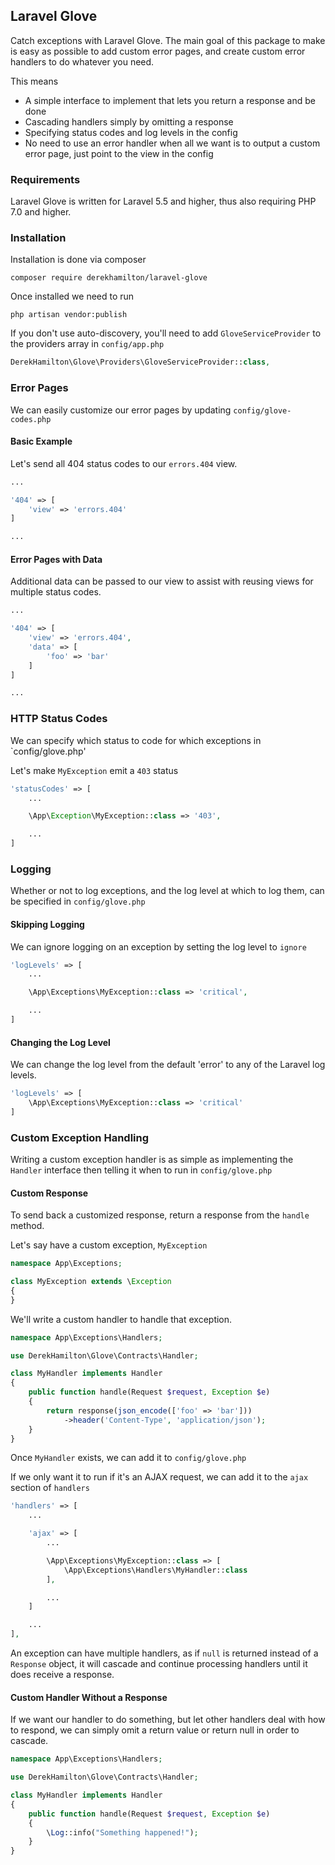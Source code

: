 Laravel Glove
---------------

Catch exceptions with Laravel Glove. The main goal of this package to make is easy as possible to add custom error pages, and create custom error handlers to do whatever you need.

This means

 - A simple interface to implement that lets you return a response and be done
 - Cascading handlers simply by omitting a response
 - Specifying status codes and log levels in the config
 - No need to use an error handler when all we want is to output a custom error page, just point to the view in the config

### Requirements ###

Laravel Glove is written for Laravel 5.5 and higher, thus also requiring PHP 7.0 and higher.

### Installation ###

Installation is done via composer

~~~shell
composer require derekhamilton/laravel-glove
~~~

Once installed we need to run

~~~shell
php artisan vendor:publish
~~~

If you don't use auto-discovery, you'll need to add `GloveServiceProvider` to the providers array in `config/app.php`

~~~php
DerekHamilton\Glove\Providers\GloveServiceProvider::class,
~~~

### Error Pages ###

We can easily customize our error pages by updating `config/glove-codes.php`

#### Basic Example ####

Let's send all 404 status codes to our `errors.404` view.

~~~php
...

'404' => [
    'view' => 'errors.404'
]

...
~~~

#### Error Pages with Data ####

Additional data can be passed to our view to assist with reusing views for multiple status codes.

~~~php
...

'404' => [
    'view' => 'errors.404',
    'data' => [
        'foo' => 'bar'
    ]
]

...
~~~

### HTTP Status Codes ###

We can specify which status to code for which exceptions in `config/glove.php'

Let's make `MyException` emit a `403` status

~~~php
'statusCodes' => [
    ...

    \App\Exception\MyException::class => '403',

    ...
]
~~~

### Logging ###

Whether or not to log exceptions, and the log level at which to log them, can be specified in `config/glove.php`

#### Skipping Logging ####

We can ignore logging on an exception by setting the log level to `ignore`

~~~php
'logLevels' => [
    ...

    \App\Exceptions\MyException::class => 'critical',

    ...
]
~~~

#### Changing the Log Level ####

We can change the log level from the default 'error' to any of the Laravel log levels.

~~~php
'logLevels' => [
    \App\Exceptions\MyException::class => 'critical'
]
~~~

### Custom Exception Handling ###

Writing a custom exception handler is as simple as implementing the `Handler` interface then telling it when to run in `config/glove.php`

#### Custom Response ####

To send back a customized response, return a response from the `handle` method.

Let's say have a custom exception, `MyException`

~~~php
namespace App\Exceptions;

class MyException extends \Exception
{
}
~~~

We'll write a custom handler to handle that exception.

~~~php
namespace App\Exceptions\Handlers;

use DerekHamilton\Glove\Contracts\Handler;

class MyHandler implements Handler
{
    public function handle(Request $request, Exception $e)
    {
        return response(json_encode(['foo' => 'bar']))
            ->header('Content-Type', 'application/json');
    }
}
~~~

Once `MyHandler` exists, we can add it to `config/glove.php`

If we only want it to run if it's an AJAX request, we can add it to the `ajax` section of `handlers`

~~~php
'handlers' => [
    ...

    'ajax' => [
        ...

        \App\Exceptions\MyException::class => [
            \App\Exceptions\Handlers\MyHandler::class
        ],

        ...
    ]

    ...
],
~~~

An exception can have multiple handlers, as if `null` is returned instead of a `Response` object, it will cascade and continue processing handlers until it does receive a response.

#### Custom Handler Without a Response ####

If we want our handler to do something, but let other handlers deal with how to respond, we can simply omit a return value or return null in order to cascade.

~~~php
namespace App\Exceptions\Handlers;

use DerekHamilton\Glove\Contracts\Handler;

class MyHandler implements Handler
{
    public function handle(Request $request, Exception $e)
    {
        \Log::info("Something happened!");
    }
}
~~~

